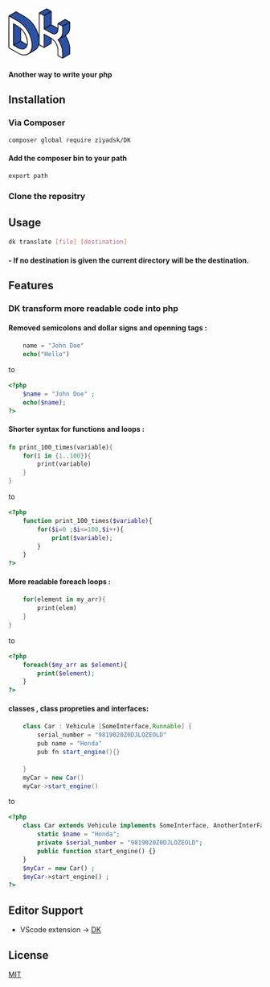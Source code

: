 <img src="DK_img.png" height="100">

#### Another way to write your php

## Installation 

### Via Composer 
    composer global require ziyadsk/DK
#### Add the composer bin to your path
    export path

### Clone the repositry

## Usage 
```bash
dk translate [file] [destination]
```
#### - If no destination is given the current directory will be the destination.

## Features
### **DK** transform more readable code into php 
#### Removed semicolons and dollar signs and openning tags :
```php
    name = "John Doe"
    echo("Hello")
```
to 

```php
<?php
    $name = "John Doe" ; 
    echo($name);
?>
```
#### Shorter syntax for functions and loops :
```rust
fn print_100_times(variable){
    for(i in {1..100}){
        print(variable)
    }
}
```
to 

```php
<?php
    function print_100_times($variable){
        for($i=0 ;$i<=100,$i++){
            print($variable);
        }
    }
?>
```
#### More readable foreach loops :
```rust
    for(element in my_arr){
        print(elem)
    }
}
```
to 

```php
<?php
    foreach($my_arr as $element){
        print($element);
    }
?>
```
#### classes , class propreties and interfaces:

```java
    class Car : Vehicule [SomeInterface,Runnable] {
        serial_number = "9819020Z0DJLOZEOLD"
        pub name = "Honda"
        pub fn start_engine(){}
      
    }
    myCar = new Car()
    myCar->start_engine() 
```
to 

```php
<?php
    class Car extends Vehicule implements SomeInterface, AnotherInterFace {
        static $name = "Honda";
        private $serial_number = "9819020Z0DJLOZEOLD";
        public function start_engine() {}
    }
    $myCar = new Car() ; 
    $myCar->start_engine() ; 
?>
```
## Editor Support
- VScode extension -> [DK](https://marketplace.visualstudio.com/items?itemName=ziyadsk.DK)

## License
[MIT]()